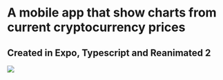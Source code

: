 # A mobile app that show charts from current cryptocurrency prices

## Created in Expo, Typescript and Reanimated 2

![](https://github.com/romulloqueiroz/portfolio_mobile-crypto_chart/blob/main/charts.gif)
